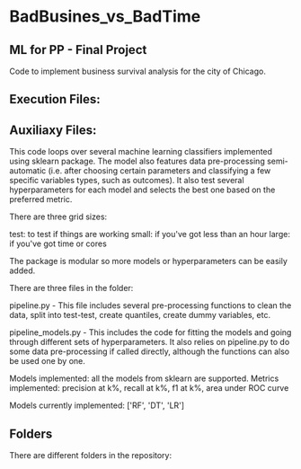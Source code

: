 # BadBusines_vs_BadTime
## ML for PP - Final Project

Code to implement business survival analysis for the city of Chicago.

## Execution Files:


## Auxiliaxy Files:

This code loops over several machine learning classifiers implemented using sklearn package. The model also features data pre-processing semi-automatic (i.e. after choosing certain parameters and classifying a few specific variables types, such as outcomes). It also test several hyperparameters for each model and selects the best one based on the preferred metric.

There are three grid sizes:

test: to test if things are working small: if you've got less than an hour large: if you've got time or cores

The package is modular so more models or hyperparameters can be easily added.

There are three files in the folder:

pipeline.py - This file includes several pre-processing functions to clean the data, split into test-test, create quantiles, create dummy variables, etc.

pipeline_models.py - This includes the code for fitting the models and going through different sets of hyperparameters. It also relies on pipeline.py to do some data pre-processing if called directly, although the functions can also be used one by one.

Models implemented: all the models from sklearn are supported. Metrics implemented: precision at k%, recall at k%, f1 at k%, area under ROC curve

Models currently implemented: ['RF', 'DT', 'LR']

## Folders

There are different folders in the repository:


